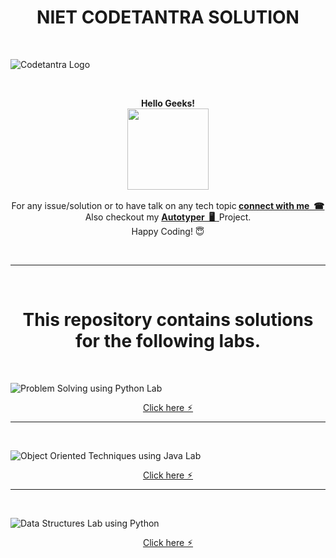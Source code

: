 <H1 align="center"> NIET CODETANTRA SOLUTION </H1>

<br>

![Codetantra Logo](https://user-images.githubusercontent.com/110342305/201940666-1012a318-063a-4173-a868-fd47eefdec06.png)
 
 

<br>

<p align="center"> <b>Hello Geeks!</b> <br> <img src="http://maothao.github.io/mao-historicizing/imgs/welcome.gif" height="130"> <br> <br> For any issue/solution or to have talk on any tech topic<b> <a href="https://linktr.ee/krsatyam7">connect with me  &nbsp;☎︎</b></a> <br> Also checkout my <b> <a href="https://github.com/krsatyam7/autotyper">Autotyper &nbsp;🖥️&nbsp;</b> </a> Project. <br> Happy Coding! 😇  </b></p>

<br>

---
<br>

<H1 align="center"> This repository contains solutions for the following labs.</H1>
<br> 

![Problem Solving using Python Lab](https://user-images.githubusercontent.com/110342305/201940561-2f1205d5-968e-4419-889f-55e437f0dc0f.png)

<p align="center"> <a href="https://github.com/krsatyam7/niet_codetantra/tree/main/Problem%20Solving%20using%20Python%20Lab%20-%20I%20Year%20II%20Sem">Click here ⚡︎</a></p>

---

<br>

![Object Oriented Techniques using Java Lab](https://user-images.githubusercontent.com/110342305/201944058-483d3466-a0df-4522-aaf8-feceb4570a86.png)

<p align="center"> <a href="https://github.com/krsatyam7/niet_codetantra/tree/main/Object%20Oriented%20Techniques%20using%20Java%20Lab">Click here ⚡︎</a></p>

***

<br>

![Data Structures Lab using Python](https://user-images.githubusercontent.com/110342305/201945609-faf5ad8a-5791-49a7-8183-dbcf18ff19b8.png)

<p align="center"> <a href="https://github.com/krsatyam7/niet_codetantra/tree/main/Data%20Structures%20Lab%20using%20Python">Click here ⚡︎</a></p>









